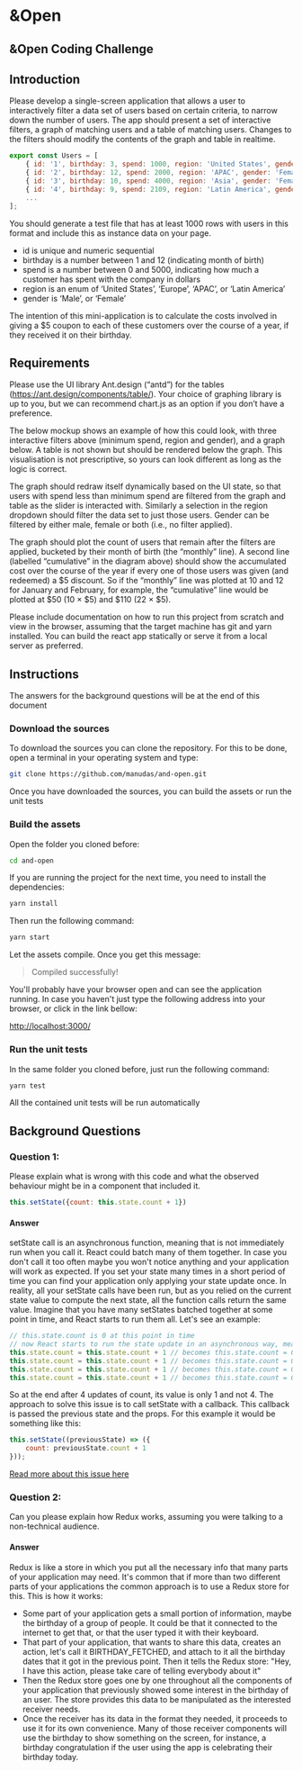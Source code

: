 # &amp;Open

## &amp;Open Coding Challenge

## Introduction

Please develop a single-screen application that allows a user to interactively filter a data set of users based on certain criteria, to narrow down the number of users. The app should present a set of interactive filters, a graph of matching users and a table of matching users. Changes to the filters should modify the contents of the graph and table in realtime.

```javascript
export const Users = [
	{ id: '1', birthday: 3, spend: 1000, region: 'United States', gender: 'Female'},
	{ id: '2', birthday: 12, spend: 2000, region: 'APAC', gender: 'Female'},
	{ id: '3', birthday: 10, spend: 4000, region: 'Asia', gender: 'Female'},
	{ id: '4', birthday: 9, spend: 2109, region: 'Latin America', gender: 'Female'},
	...
];
```

You should generate a test file that has at least 1000 rows with users in this format and include this as instance data on your page.

 - id is unique and numeric sequential
 - birthday is a number between 1 and 12 (indicating month of birth)
 - spend is a number between 0 and 5000, indicating how much a customer has spent with the company in dollars
 - region is an enum of ‘United States’, ‘Europe’, ‘APAC’, or ‘Latin America’
 - gender is ‘Male’, or ‘Female’

The intention of this mini-application is to calculate the costs involved in giving a $5 coupon to each of these customers over the course of a year, if they received it on their birthday.


## Requirements

Please use the UI library Ant.design (“antd”) for the tables (https://ant.design/components/table/). Your choice of graphing library is up to you, but we can recommend chart.js as an option if you don’t have a preference.

The below mockup shows an example of how this could look, with three interactive filters above (minimum spend, region and gender), and a graph below. A table is not shown but should be rendered below the graph. This visualisation is not prescriptive, so yours can look different as long as the logic is correct.

The graph should redraw itself dynamically based on the UI state, so that users with spend less than minimum spend are filtered from the graph and table as the slider is interacted with. Similarly a selection in the region dropdown should filter the data set to just those users. Gender can be filtered by either male, female or both (i.e., no filter applied).

The graph should plot the count of users that remain after the filters are applied, bucketed by their month of birth (the “monthly” line). A second line (labelled “cumulative” in the diagram above) should show the accumulated cost over the course of the year if every one of those users was given (and redeemed) a $5 discount. So if the “monthly” line was plotted at 10 and 12 for January and February, for example, the “cumulative” line would be plotted at $50 (10 × $5) and $110 (22 × $5).

Please include documentation on how to run this project from scratch and view in the browser, assuming that the target machine has git and yarn installed. You can build the react app statically or serve it from a local server as preferred.

## Instructions
The answers for the background questions will be at the end of this document

### Download the sources

To download the sources you can clone the repository. For this to be done, open a terminal in your operating system and type:
```bash
git clone https://github.com/manudas/and-open.git
```

Once you have downloaded the sources, you can build the assets or run the unit tests

### Build the assets
Open the folder you cloned before:
```bash
cd and-open
```
If you are running the project for the next time, you need to install the dependencies:
```bash
yarn install
```
Then run the following command:
```bash
yarn start
```
Let the assets compile. Once you get this message:

> Compiled successfully!

You'll probably have your browser open and can see the application running. In case you haven't just type the following address into your browser, or click in the link bellow:

[http://localhost:3000/](http://localhost:3000/)

### Run the unit tests
In the same folder you cloned before, just run the following command:
```bash
yarn test
```
All the contained unit tests will be run automatically

## Background Questions

### Question 1:
Please explain what is wrong with this code and what the observed behaviour might be in a component that included it.
```javascript
this.setState({count: this.state.count + 1})
```
#### Answer
setState call is an asynchronous function, meaning that is not immediately run when you call it. React could batch many of them together. In case you don't call it too often maybe you won't notice anything and your application will work as expected.
If you set your state many times in a short period of time you can find your application only applying your state update once. In reality, all your setState calls have been run, but as you relied on the current state value to compute the next state, all the function calls return the same value.
Imagine that you have many setStates batched together at some point in time, and React starts to run them all. Let's see an example:
```javascript
// this.state.count is 0 at this point in time
// now React starts to run the state update in an asynchronous way, meaning that this.state.count is the same for a bunch of different state updates:
this.state.count = this.state.count + 1 // becomes this.state.count = 0 + 1
this.state.count = this.state.count + 1 // becomes this.state.count = 0 + 1
this.state.count = this.state.count + 1 // becomes this.state.count = 0 + 1
this.state.count = this.state.count + 1 // becomes this.state.count = 0 + 1
```
So at the end after 4 updates of count, its value is only 1 and not 4.
The approach to solve this issue is to call setState with a callback. This callback is passed the previous state and the props. For this example it would be something like this:
```javascript
this.setState((previousState) => ({
    count: previousState.count + 1
}));
```
[Read more about this issue here](https://reactjs.org/docs/state-and-lifecycle.html#state-updates-may-be-asynchronous)

### Question 2:
Can you please explain how Redux works, assuming you were talking to a non-technical audience.
#### Answer
Redux is like a store in which you put all the necessary info that many parts of your application may need. It's common that if more than two different parts of your applications the common approach is to use a Redux store for this. This is how it works:
 - Some part of your application gets a small portion of information, maybe the birthday of a group of people. It could be that it connected to the internet to get that, or that the user typed it with their keyboard.
 - That part of your application, that wants to share this data, creates an action, let's call it BIRTHDAY_FETCHED, and attach to it all the birthday dates that it got in the previous point. Then it tells the Redux store: "Hey, I have this action, please take care of telling everybody about it"
 - Then the Redux store goes one by one throughout all the components of your application that previously showed some interest in the birthday of an user. The store provides this data to be manipulated as the interested receiver needs.
 - Once the receiver has its data in the format they needed, it proceeds to use it for its own convenience. Many of those receiver components will use the birthday to show something on the screen, for instance, a birthday congratulation if the user using the app is celebrating their birthday today.